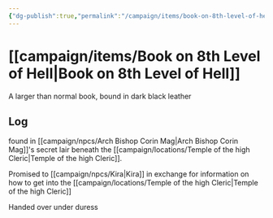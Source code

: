 ```yaml
---
{"dg-publish":true,"permalink":"/campaign/items/book-on-8th-level-of-hell/"}
---
```


# [[campaign/items/Book on 8th Level of Hell\|Book on 8th Level of Hell]]
A larger than normal book, bound in dark black leather
## Log
found in [[campaign/npcs/Arch Bishop Corin Mag\|Arch Bishop Corin Mag]]'s secret lair beneath the [[campaign/locations/Temple of the high Cleric\|Temple of the high Cleric]].

Promised to [[campaign/npcs/Kira\|Kira]] in exchange for information on how to get into the [[campaign/locations/Temple of the high Cleric\|Temple of the high Cleric]]

Handed over under duress
